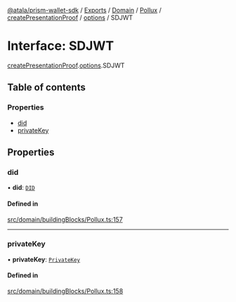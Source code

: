 [@atala/prism-wallet-sdk](../README.md) / [Exports](../modules.md) / [Domain](../modules/Domain.md) / [Pollux](../modules/Domain.Pollux.md) / [createPresentationProof](../modules/Domain.Pollux.createPresentationProof.md) / [options](../modules/Domain.Pollux.createPresentationProof.options.md) / SDJWT

# Interface: SDJWT

[createPresentationProof](../modules/Domain.Pollux.createPresentationProof.md).[options](../modules/Domain.Pollux.createPresentationProof.options.md).SDJWT

## Table of contents

### Properties

- [did](Domain.Pollux.createPresentationProof.options.SDJWT.md#did)
- [privateKey](Domain.Pollux.createPresentationProof.options.SDJWT.md#privatekey)

## Properties

### did

• **did**: [`DID`](../classes/Domain.DID.md)

#### Defined in

[src/domain/buildingBlocks/Pollux.ts:157](https://github.com/hyperledger/identus-edge-agent-sdk-ts/blob/7b4542fdfe44dc06a6c4ef341cf3335e29422147/src/domain/buildingBlocks/Pollux.ts#L157)

___

### privateKey

• **privateKey**: [`PrivateKey`](../classes/Domain.PrivateKey.md)

#### Defined in

[src/domain/buildingBlocks/Pollux.ts:158](https://github.com/hyperledger/identus-edge-agent-sdk-ts/blob/7b4542fdfe44dc06a6c4ef341cf3335e29422147/src/domain/buildingBlocks/Pollux.ts#L158)
